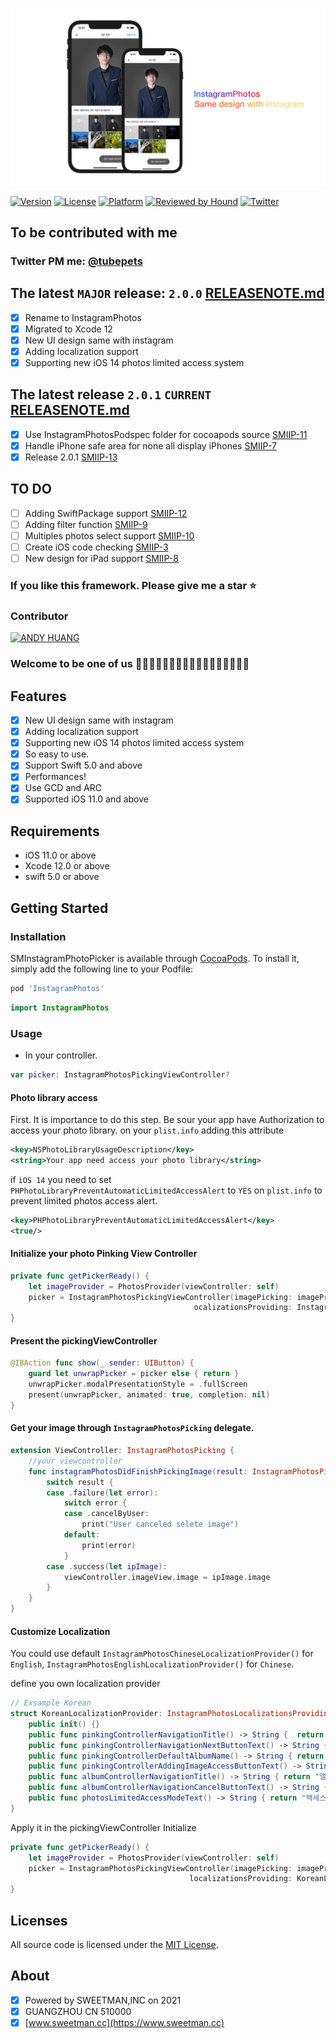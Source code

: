 <p align="center" >
	<img src="https://github.com/sweetmans/InstagramPhotos/blob/develop/Assets/banner.png" title="SMInstagramPhotoPicker" float=left>
</p>

[![Version](https://img.shields.io/cocoapods/v/InstagramPhotos.svg?style=for-the-badge&logo=appveyort)](http://cocoapods.org/pods/InstagramPhotos)
[![License](https://img.shields.io/cocoapods/l/InstagramPhotos.svg?style=for-the-badge&logo=appveyor)](http://cocoapods.org/pods/InstagramPhotos)
[![Platform](https://img.shields.io/cocoapods/p/InstagramPhotos.svg?style=for-the-badge&logo=appveyor)](http://cocoapods.org/pods/InstagramPhotos)
[![Reviewed by Hound](https://img.shields.io/badge/Reviewed_by-Hound-8E64B0.svg?style=for-the-badge&logo=appveyor)](https://houndci.com)
[![Twitter](https://img.shields.io/twitter/url?label=tubepets&style=social&url=https%3A%2F%2Ftwitter.com%2Ftubepets)](https://twitter.com/tubepets)

## To be contributed with me
### Twitter PM me: [@tubepets](https://twitter.com/tubepets)

## The latest `MAJOR` release: `2.0.0` [RELEASENOTE.md](https://github.com/sweetmans/InstagramPhotos/blob/develop/RELEASENOTE.md)
- [x] Rename to InstagramPhotos
- [x] Migrated to Xcode 12
- [x] New UI design same with instagram
- [x] Adding localization support
- [x] Supporting new iOS 14 photos limited access system

## The latest release `2.0.1` `CURRENT` [RELEASENOTE.md](https://github.com/sweetmans/InstagramPhotos/blob/develop/RELEASENOTE.md)
- [x] Use InstagramPhotosPodspec folder for cocoapods source [SMIIP-11](https://sweetmancc.atlassian.net/browse/SMIIP-11)
- [x] Handle iPhone safe area for none all display iPhones [SMIIP-7](https://sweetmancc.atlassian.net/browse/SMIIP-7)
- [x] Release 2.0.1 [SMIIP-13](https://sweetmancc.atlassian.net/browse/SMIIP-13)

## TO DO
- [ ] Adding SwiftPackage support [SMIIP-12](https://sweetmancc.atlassian.net/browse/SMIIP-12)  
- [ ] Adding filter function [SMIIP-9](https://sweetmancc.atlassian.net/browse/SMIIP-9)
- [ ] Multiples photos select support [SMIIP-10](https://sweetmancc.atlassian.net/browse/SMIIP-10)
- [ ] Create iOS code checking [SMIIP-3](https://sweetmancc.atlassian.net/browse/SMIIP-3)
- [ ] New design for iPad support [SMIIP-8](https://sweetmancc.atlassian.net/browse/SMIIP-8)

### If you like this framework. Please give me a star ⭐️
### Contributor
<p align="left" >
<a href="https://github.com/sweetmans">
	<img src="https://avatars.githubusercontent.com/u/22865790?s=60&v=4" title="ANDY HUANG" float=left>
</a>
</p>

### Welcome to be one of us 🧑🏻‍💻🧑‍💻🧑🏼‍💻🧑🏽‍💻🧑🏾‍💻🧑🏿‍💻

## Features
- [x] New UI design same with instagram
- [x] Adding localization support
- [x] Supporting new iOS 14 photos limited access system
- [x] So easy to use.
- [x] Support Swift 5.0 and above
- [x] Performances!
- [x] Use GCD and ARC
- [x] Supported iOS 11.0 and above
## Requirements
- iOS 11.0 or above
- Xcode 12.0 or above
- swift 5.0 or above

## Getting Started

### Installation

SMInstagramPhotoPicker is available through [CocoaPods](http://cocoapods.org). To install
it, simply add the following line to your Podfile:

```ruby
pod 'InstagramPhotos'
```
```swift
import InstagramPhotos
```

### Usage

- In your controller.
```swift
var picker: InstagramPhotosPickingViewController?
```
#### Photo library access
First. It is importance to do this step.
Be sour your app have Authorization to access your photo library.
on your `plist.info` adding this attribute
```xml
<key>NSPhotoLibraryUsageDescription</key>
<string>Your app need access your photo library</string>
```
if `iOS 14` you need to set `PHPhotoLibraryPreventAutomaticLimitedAccessAlert` to `YES` on `plist.info` to prevent limited photos access alert.
```xml
<key>PHPhotoLibraryPreventAutomaticLimitedAccessAlert</key>
<true/>
```
#### Initialize your photo Pinking View Controller
```swift
private func getPickerReady() {
    let imageProvider = PhotosProvider(viewController: self)
    picker = InstagramPhotosPickingViewController(imagePicking: imageProvider,
                                         ocalizationsProviding: InstagramPhotosChineseLocalizationProvider())
}
```
#### Present the pickingViewController
```swift
@IBAction func show(_ sender: UIButton) {
    guard let unwrapPicker = picker else { return }
    unwrapPicker.modalPresentationStyle = .fullScreen
    present(unwrapPicker, animated: true, completion: nil)
}
```

#### Get your image through `InstagramPhotosPicking` delegate.

```swift
extension ViewController: InstagramPhotosPicking {
    //your viewcontroller
    func instagramPhotosDidFinishPickingImage(result: InstagramPhotosPickingResult) {
        switch result {
        case .failure(let error):
            switch error {
            case .cancelByUser:
                print("User canceled selete image")
            default:
                print(error)
            }
        case .success(let ipImage):
            viewController.imageView.image = ipImage.image
        }
    }
}
```

#### Customize Localization
You could use default `InstagramPhotosChineseLocalizationProvider()` for `English`, `InstagramPhotosEnglishLocalizationProvider()` for `Chinese`.

define you own localization provider
```swift
// Exsample Korean
struct KoreanLocalizationProvider: InstagramPhotosLocalizationsProviding {
    public init() {}
    public func pinkingControllerNavigationTitle() -> String {  return "사진 선택" }
    public func pinkingControllerNavigationNextButtonText() -> String { return "다음 단계" }
    public func pinkingControllerDefaultAlbumName() -> String { return "사진 갤러리" }
    public func pinkingControllerAddingImageAccessButtonText() -> String { return "접근 가능한 사진 추가" }
    public func albumControllerNavigationTitle() -> String { return "앨범 선택" }
    public func albumControllerNavigationCancelButtonText() -> String { return "취소" }
    public func photosLimitedAccessModeText() -> String { return "액세스 권한이있는 모든 사진이 표시됩니다" }
}
```
Apply it in the pickingViewController Initialize
```swift
private func getPickerReady() {
    let imageProvider = PhotosProvider(viewController: self)
    picker = InstagramPhotosPickingViewController(imagePicking: imageProvider,
                                        localizationsProviding: KoreanLocalizationProvider())
}
```

## Licenses

All source code is licensed under the [MIT License](https://raw.github.com/rs/SDWebImage/master/LICENSE).

## About
- [x] Powered by SWEETMAN,INC on 2021
- [x] GUANGZHOU CN 510000
- [x] [www.sweetman.cc](https://www.sweetman.cc)
